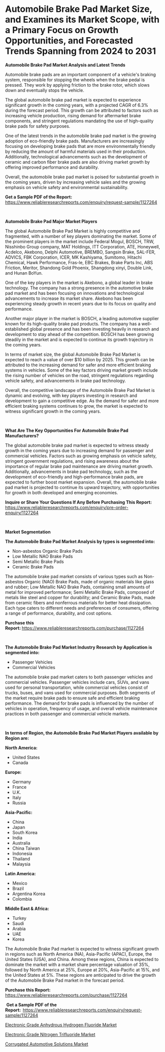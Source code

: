 <p><h1>Automobile Brake Pad Market Size, and Examines its Market Scope, with a Primary Focus on Growth Opportunities, and Forecasted Trends Spanning from 2024 to 2031</h1></p><p><strong>Automobile Brake Pad Market Analysis and Latest Trends</strong></p>
<p><p>Automobile brake pads are an important component of a vehicle's braking system, responsible for stopping the wheels when the brake pedal is pressed. They work by applying friction to the brake rotor, which slows down and eventually stops the vehicle. </p><p>The global automobile brake pad market is expected to experience significant growth in the coming years, with a projected CAGR of 6.3% during the forecast period. This growth can be attributed to factors such as increasing vehicle production, rising demand for aftermarket brake components, and stringent regulations mandating the use of high-quality brake pads for safety purposes.</p><p>One of the latest trends in the automobile brake pad market is the growing adoption of eco-friendly brake pads. Manufacturers are increasingly focusing on developing brake pads that are more environmentally friendly by reducing the amount of harmful materials used in their production. Additionally, technological advancements such as the development of ceramic and carbon fiber brake pads are also driving market growth by offering improved performance and durability.</p><p>Overall, the automobile brake pad market is poised for substantial growth in the coming years, driven by increasing vehicle sales and the growing emphasis on vehicle safety and environmental sustainability.</p></p>
<p><strong>Get a Sample PDF of the Report:&nbsp;</strong> <a href="https://www.reliableresearchreports.com/enquiry/request-sample/1127264">https://www.reliableresearchreports.com/enquiry/request-sample/1127264</a></p>
<p>&nbsp;</p>
<p><strong>Automobile Brake Pad Major Market Players</strong></p>
<p><p>The global Automobile Brake Pad Market is highly competitive and fragmented, with a number of key players dominating the market. Some of the prominent players in the market include Federal Mogul, BOSCH, TRW, Nisshinbo Group company, MAT Holdings, ITT Corporation, ATE, Honeywell, Acdelco, Akebono, Delphi Automotive, BREMBO, Sangsin Brake, SAL-FER, ADVICS, FBK Corporation, ICER, MK Kashiyama, Sumitomo, Hitachi Chemical, Hawk Performance, Fras-le, EBC Brakes, Brake Parts Inc, ABS Friction, Meritor, Shandong Gold Phoenix, Shangdong xinyi, Double Link, and Hunan BoYun.</p><p>One of the key players in the market is Akebono, a global leader in brake technology. The company has a strong presence in the automotive brake pad market and has been focusing on innovations and technological advancements to increase its market share. Akebono has been experiencing steady growth in recent years due to its focus on quality and performance.</p><p>Another major player in the market is BOSCH, a leading automotive supplier known for its high-quality brake pad products. The company has a well-established global presence and has been investing heavily in research and development to stay ahead of the competition. BOSCH has been growing steadily in the market and is expected to continue its growth trajectory in the coming years.</p><p>In terms of market size, the global Automobile Brake Pad Market is expected to reach a value of over $10 billion by 2025. This growth can be attributed to the increasing demand for safer and more efficient braking systems in vehicles. Some of the key factors driving market growth include the rising number of vehicles on the road, stringent regulations regarding vehicle safety, and advancements in brake pad technology.</p><p>Overall, the competitive landscape of the Automobile Brake Pad Market is dynamic and evolving, with key players investing in research and development to gain a competitive edge. As the demand for safer and more efficient braking systems continues to grow, the market is expected to witness significant growth in the coming years.</p></p>
<p>&nbsp;</p>
<p><strong>What Are The Key Opportunities For Automobile Brake Pad Manufacturers?</strong></p>
<p><p>The global automobile brake pad market is expected to witness steady growth in the coming years due to increasing demand for passenger and commercial vehicles. Factors such as growing emphasis on vehicle safety, stringent government regulations, and rising awareness about the importance of regular brake pad maintenance are driving market growth. Additionally, advancements in brake pad technology, such as the development of eco-friendly and high-performance brake pads, are expected to further boost market expansion. Overall, the automobile brake pad market is projected to continue its upward trajectory, with opportunities for growth in both developed and emerging economies.</p></p>
<p><strong>Inquire or Share Your Questions If Any Before Purchasing This Report:</strong> <a href="https://www.reliableresearchreports.com/enquiry/pre-order-enquiry/1127264">https://www.reliableresearchreports.com/enquiry/pre-order-enquiry/1127264</a></p>
<p>&nbsp;</p>
<p><strong>Market Segmentation</strong></p>
<p><strong>The Automobile Brake Pad Market Analysis by types is segmented into:</strong></p>
<p><ul><li>Non-asbestos Organic Brake Pads</li><li>Low Metallic NAO Brake Pads</li><li>Semi Metallic Brake Pads</li><li>Ceramic Brake Pads</li></ul></p>
<p><p>The automobile brake pad market consists of various types such as Non-asbestos Organic (NAO) Brake Pads, made of organic materials like glass and rubber; Low Metallic NAO Brake Pads, containing small amounts of metal for improved performance; Semi Metallic Brake Pads, composed of metals like steel and copper for durability; and Ceramic Brake Pads, made from ceramic fibers and nonferrous materials for better heat dissipation. Each type caters to different needs and preferences of consumers, offering a range of performance, durability, and cost options.</p></p>
<p><strong>Purchase this Report:&nbsp;</strong><a href="https://www.reliableresearchreports.com/purchase/1127264">https://www.reliableresearchreports.com/purchase/1127264</a></p>
<p>&nbsp;</p>
<p><strong>The Automobile Brake Pad Market Industry Research by Application is segmented into:</strong></p>
<p><ul><li>Passenger Vehicles</li><li>Commercial Vehicles</li></ul></p>
<p><p>The automobile brake pad market caters to both passenger vehicles and commercial vehicles. Passenger vehicles include cars, SUVs, and vans used for personal transportation, while commercial vehicles consist of trucks, buses, and vans used for commercial purposes. Both segments of the market require brake pads to ensure safe and efficient braking performance. The demand for brake pads is influenced by the number of vehicles in operation, frequency of usage, and overall vehicle maintenance practices in both passenger and commercial vehicle markets.</p></p>
<p>&nbsp;</p>
<p><strong>In terms of Region, the Automobile Brake Pad Market Players available by Region are:</strong></p>
<p>
    <p> <strong> North America: </strong>
        <ul>
            <li>United States</li>
            <li>Canada</li>
        </ul>
        </p> 
    <p> <strong> Europe: </strong>
        <ul>
            <li>Germany</li>
            <li>France</li>
            <li>U.K.</li>
            <li>Italy</li>
            <li>Russia</li>
        </ul>
        </p> 
    <p> <strong> Asia-Pacific: </strong>
        <ul>
            <li>China</li>
            <li>Japan</li>
            <li>South Korea</li>
            <li>India</li>
            <li>Australia</li>
            <li>China Taiwan</li>
            <li>Indonesia</li>
            <li>Thailand</li>
            <li>Malaysia</li>
        </ul>
        </p> 
    <p> <strong> Latin America: </strong>
        <ul>
            <li>Mexico</li>
            <li>Brazil</li>
            <li>Argentina Korea</li>
            <li>Colombia</li>
        </ul>
        </p> 
    <p> <strong> Middle East & Africa: </strong>
        <ul>
            <li>Turkey</li>
            <li>Saudi</li>
            <li>Arabia</li>
            <li>UAE</li>
            <li>Korea</li>
        </ul>
    </p>
    </p>
<p><p>The Automobile Brake Pad market is expected to witness significant growth in regions such as North America (NA), Asia-Pacific (APAC), Europe, the United States (USA), and China. Among these regions, China is expected to dominate the market with a market share percentage valuation of 35%, followed by North America at 25%, Europe at 20%, Asia-Pacific at 15%, and the United States at 5%. These regions are anticipated to drive the growth of the Automobile Brake Pad market in the forecast period.</p></p>
<p><strong>Purchase this Report: </strong><a href="https://www.reliableresearchreports.com/purchase/1127264">https://www.reliableresearchreports.com/purchase/1127264</a></p>
<p>&nbsp;<strong>Get a Sample PDF of the Report:&nbsp;&nbsp;</strong><a href="https://www.reliableresearchreports.com/enquiry/request-sample/1127264">https://www.reliableresearchreports.com/enquiry/request-sample/1127264</a></p>
<p><strong></strong></p>
<p><p><a href="https://view.publitas.com/reportprime-1/electronic-grade-anhydrous-hydrogen-fluoride-market-size-2023-2030-global-industrial-analysis-key-geographical-regions-market-share-top-key-players-product-types-and-forecast-research-report/">Electronic Grade Anhydrous Hydrogen Fluoride Market</a></p><p><a href="https://view.publitas.com/reportprime-1/electronic-grade-nitrogen-trifluoride-market-size-global-industry-overview-market-segmentation-and-forecast-2023-to-2030/">Electronic Grade Nitrogen Trifluoride Market</a></p><p><a href="https://view.publitas.com/reportprime-1/corrugated-automotive-solutions-market-size-furnishes-valuable-information-encompassing-market-share-market-trends-and-projections-spanning-from-2023-to-2030/">Corrugated Automotive Solutions Market</a></p></p>